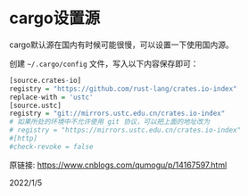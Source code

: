 # cargo设置源

cargo默认源在国内有时候可能很慢，可以设置一下使用国内源。  

创建 `~/.cargo/config` 文件，写入以下内容保存即可：  
```r
[source.crates-io]
registry = "https://github.com/rust-lang/crates.io-index"
replace-with = 'ustc'
[source.ustc]
registry = "git://mirrors.ustc.edu.cn/crates.io-index"
# 如果所处的环境中不允许使用 git 协议，可以把上面的地址改为
# registry = "https://mirrors.ustc.edu.cn/crates.io-index"
#[http]
#check-revoke = false
```


原链接: https://www.cnblogs.com/qumogu/p/14167597.html  


2022/1/5  
